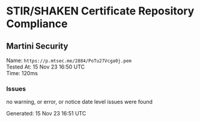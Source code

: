 # STIR/SHAKEN Certificate Repository Compliance

## Martini Security

Name: `https://p.mtsec.me/2884/PoTu27Vcga0j.pem`\
Tested At: 15 Nov 23 16:50 UTC\
Time: 120ms

### Issues

no warning, or error, or notice date level issues were found

Generated: 15 Nov 23 16:51 UTC